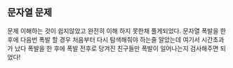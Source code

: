 ## 문자열 문제

문제 이해하는 것이 쉽지않았고 완전히 이해 하지 못한채 풀게되었다.
문자열 폭발을 한 후에 다음번 폭발 할 경우 처음부터 다시 탐색해줘야 하는줄 알았는데 여기서 시간초과가 났다
폭발을 한 후에 폭발 전후로 당겨진 친구들만 폭발이 일어나는지 검사해주면 되었다!
